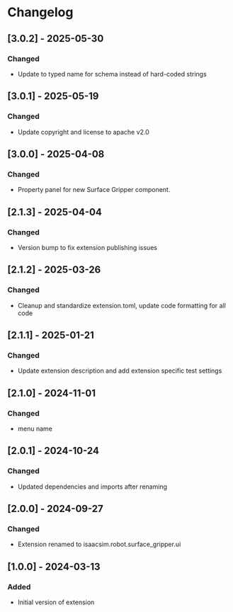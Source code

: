 # Changelog

## [3.0.2] - 2025-05-30
### Changed
- Update to typed name for schema instead of hard-coded strings

## [3.0.1] - 2025-05-19
### Changed
- Update copyright and license to apache v2.0

## [3.0.0] - 2025-04-08
### Changed
- Property panel for new Surface Gripper component.

## [2.1.3] - 2025-04-04
### Changed
- Version bump to fix extension publishing issues

## [2.1.2] - 2025-03-26
### Changed
- Cleanup and standardize extension.toml, update code formatting for all code

## [2.1.1] - 2025-01-21
### Changed
- Update extension description and add extension specific test settings

## [2.1.0] - 2024-11-01
### Changed
- menu name

## [2.0.1] - 2024-10-24
### Changed
- Updated dependencies and imports after renaming

## [2.0.0] - 2024-09-27
### Changed
- Extension renamed to isaacsim.robot.surface_gripper.ui

## [1.0.0] - 2024-03-13
### Added
- Initial version of extension
